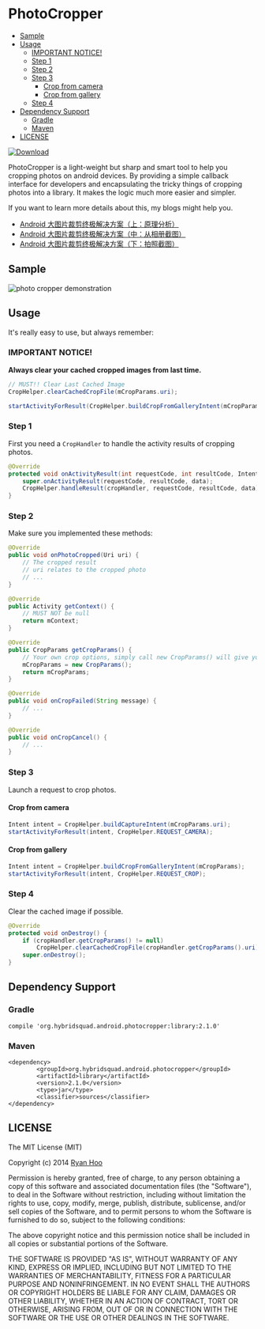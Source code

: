 # PhotoCropper

- [Sample](#sample)
- [Usage](#usage)
  - [IMPORTANT NOTICE!](#important-notice)
  - [Step 1](#step-1)
  - [Step 2](#step-2)
  - [Step 3](#step-3)
    - [Crop from camera](#crop-from-camera)
    - [Crop from gallery](#crop-from-gallery)
  - [Step 4](#step-4)
- [Dependency Support](#dependency-support)
  - [Gradle](#gradle)
  - [Maven](#maven)
- [LICENSE](#license)

[ ![Download](https://api.bintray.com/packages/ryanhoo/maven/PhotoCropper/images/download.svg) ](https://bintray.com/ryanhoo/maven/PhotoCropper/_latestVersion)

PhotoCropper is a light-weight but sharp and smart tool to help you cropping photos on android devices. By providing a simple callback interface for developers and encapsulating the tricky things of cropping photos into a library. It makes the logic much more easier and simpler.

If you want to learn more details about this, my blogs might help you.

- [Android 大图片裁剪终极解决方案（上：原理分析）][2]
- [Android 大图片裁剪终极解决方案（中：从相册截图）][3]
- [Android 大图片裁剪终极解决方案（下：拍照截图）][4]

## Sample

![photo cropper demonstration][1]

## Usage

It's really easy to use, but always remember:

### IMPORTANT NOTICE!

**Always clear your cached cropped images from last time.**

```java
// MUST!! Clear Last Cached Image
CropHelper.clearCachedCropFile(mCropParams.uri);

startActivityForResult(CropHelper.buildCropFromGalleryIntent(mCropParams), CropHelper.REQUEST_CROP);
```

### Step 1

First you need a ``CropHandler`` to handle the activity results of cropping photos.

```java
@Override
protected void onActivityResult(int requestCode, int resultCode, Intent data) {
    super.onActivityResult(requestCode, resultCode, data);
    CropHelper.handleResult(cropHandler, requestCode, resultCode, data);
}
```

### Step 2

Make sure you implemented these methods:

```java
@Override
public void onPhotoCropped(Uri uri) {
    // The cropped result
    // uri relates to the cropped photo
    // ...
}

@Override
public Activity getContext() {
    // MUST NOT be null
    return mContext;
}

@Override
public CropParams getCropParams() {
    // Your own crop options, simply call new CropParams() will give you a set of default crop options 
    mCropParams = new CropParams();
    return mCropParams;
}

@Override
public void onCropFailed(String message) {
    // ...
}

@Override
public void onCropCancel() {
    // ...
}
```

### Step 3

Launch a request to crop photos.

#### Crop from camera

```java
Intent intent = CropHelper.buildCaptureIntent(mCropParams.uri);
startActivityForResult(intent, CropHelper.REQUEST_CAMERA);
```

#### Crop from gallery

```java
Intent intent = CropHelper.buildCropFromGalleryIntent(mCropParams);
startActivityForResult(intent, CropHelper.REQUEST_CROP);
```
### Step 4

Clear the cached image if possible.

```java
@Override
protected void onDestroy() {
    if (cropHandler.getCropParams() != null)
        CropHelper.clearCachedCropFile(cropHandler.getCropParams().uri);
    super.onDestroy();
}
```

## Dependency Support

### Gradle

```
compile 'org.hybridsquad.android.photocropper:library:2.1.0'
```

### Maven

```
<dependency>
        <groupId>org.hybridsquad.android.photocropper</groupId>
        <artifactId>library</artifactId>
        <version>2.1.0</version>
        <type>jar</type>
        <classifier>sources</classifier>
</dependency>
```

## LICENSE
The MIT License (MIT)

Copyright (c) 2014 [Ryan Hoo][5]

Permission is hereby granted, free of charge, to any person obtaining a copy
of this software and associated documentation files (the "Software"), to deal
in the Software without restriction, including without limitation the rights
to use, copy, modify, merge, publish, distribute, sublicense, and/or sell
copies of the Software, and to permit persons to whom the Software is
furnished to do so, subject to the following conditions:

The above copyright notice and this permission notice shall be included in all
copies or substantial portions of the Software.

THE SOFTWARE IS PROVIDED "AS IS", WITHOUT WARRANTY OF ANY KIND, EXPRESS OR
IMPLIED, INCLUDING BUT NOT LIMITED TO THE WARRANTIES OF MERCHANTABILITY,
FITNESS FOR A PARTICULAR PURPOSE AND NONINFRINGEMENT. IN NO EVENT SHALL THE
AUTHORS OR COPYRIGHT HOLDERS BE LIABLE FOR ANY CLAIM, DAMAGES OR OTHER
LIABILITY, WHETHER IN AN ACTION OF CONTRACT, TORT OR OTHERWISE, ARISING FROM,
OUT OF OR IN CONNECTION WITH THE SOFTWARE OR THE USE OR OTHER DEALINGS IN THE
SOFTWARE.

[1]: /images/photo-cropper-demonstration.gif
[2]: http://ryanhoo.github.io/blog/2014/05/26/the-ultimate-approach-to-crop-photos-on-android-1
[3]: http://ryanhoo.github.io/blog/2014/06/03/the-ultimate-approach-to-crop-photos-on-android-2
[4]: http://ryanhoo.github.io/blog/2014/06/03/the-ultimate-approach-to-crop-photos-on-android-3
[5]: mailto:ryan.hoo.j@gmail.com
